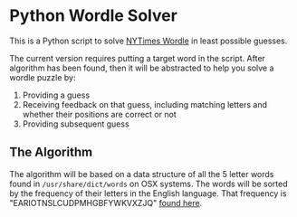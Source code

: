 # Python Wordle Solver

This is a Python script to solve [NYTimes Wordle](https://www.nytimes.com/games/wordle/index.html) in least possible guesses.

The current version requires putting a target word in the script. After algorithm has been found, then it will be abstracted to help you solve a wordle puzzle by:
1. Providing a guess
2. Receiving feedback on that guess, including matching letters and whether their positions are correct or not
3. Providing subsequent guess

## The Algorithm
The algorithm will be based on a data structure of all the 5 letter words found in `/usr/share/dict/words` on OSX systems. The words will be sorted by the frequency of their letters in the English language. That frequency is "EARIOTNSLCUDPMHGBFYWKVXZJQ" [found here](https://www3.nd.edu/~busiforc/handouts/cryptography/letterfrequencies.html).
